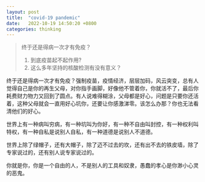 ```yaml
---
layout: post
title:  "covid-19 pandemic"
date:   2022-10-19 14:50:20 +0800
categories: thinking
---
```


> 终于还是得病一次才有免疫？
> 1. 到底疫苗起不起作用?
> 2. 这么多年坚持的核酸检测有没有意义？


终于还是得病一次才有免疫？强制疫苗，疫情经济，层层加码，风云突变，总有人觉得自己是你的再生父母，对你指手画脚，好像他不管着你，你就活不了，最后你耗费财力物力又回到了圆点。有人说难得糊涂，父母都是好心，问题是只要你还活着，这种父母就会一直用好心坑你，还要让你感激涕零。该怎么办那？你也无法看清他们的好心。

世界上有一种病叫穷病，有一种坑叫为你好，有一种不自由叫封控，有一种权利叫特权，有一种自私是说别人自私，有一种道德是说别人不道德。

世界上除了绿帽子，还有大帽子，除了迈不过去的坎，还有出不去的铁皮墙，除了专家说过的，还有别人说专家说过的。

你就是你，你是一个自由的人，不是别人的工具和奴隶，愚蠢的孝心是你渺小心灵的恶鬼。